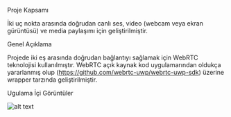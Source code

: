 Proje Kapsamı

İki uç nokta arasında doğrudan canlı ses, video (webcam veya ekran gürüntüsü) ve media paylaşımı için geliştirilmiştir.

Genel Açıklama 

Projede iki eş arasında doğrudan bağlantıyı sağlamak için WebRTC teknolojisi kullanılmıştır. WebRTC açık kaynak kod uygulamarından oldukça yararlanmış olup  (https://github.com/webrtc-uwp/webrtc-uwp-sdk) üzerine wrapper tarzında geliştirilmiştir.

Ugulama İçi Görüntüler


![alt text](https://icdn.ensonhaber.com/resimler/galeri/1_4813.jpg)
